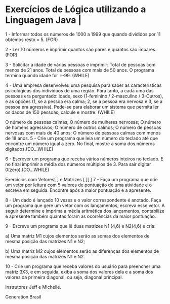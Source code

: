 # Exercícios de Lógica utilizando a Linguagem Java |
1 - Informar todos os números de 1000 a 1999 que quando divididos por 11 obtemos resto = 5. (FOR)

2 - Ler 10 números e imprimir quantos são pares e quantos são ímpares. (FOR)

3 - Solicitar a idade de várias pessoas e imprimir: Total de pessoas com menos de 21 anos. Total de pessoas com mais de 50 anos. O programa termina quando idade for =-99. (WHILE)

4 - Uma empresa desenvolveu uma pesquisa para saber as características psicológicas dos indivíduos de uma região. Para tanto, a cada uma das pessoas era perguntado: idade, sexo (1-feminino / 2-masculino / 3-Outros), e as opções (1, se a pessoa era calma; 2, se a pessoa era nervosa e 3, se a pessoa era agressiva). Pede-se para elaborar um sistema que permita ler os dados de 150 pessoas, calcule e mostre: (WHILE)

O número de pessoas calmas;
O número de mulheres nervosas;
O número de homens agressivos;
O número de outros calmos;
O número de pessoas nervosas com mais de 40 anos;
O número de pessoas calmas com menos de 18 anos.
5 - Crie um programa que leia um número do teclado até que encontre um número igual a zero. No final, mostre a soma dos números digitados.(DO...WHILE)

6 - Escrever um programa que receba vários números inteiros no teclado. E no final imprimir a média dos números múltiplos de 3. Para sair digitar 0(zero).(DO...WHILE)

Exercícios com Vetores[ ] e Matrizes [ ][ ]
7 - Faça um programa que crie um vetor por leitura com 5 valores de pontuação de uma atividade e o escreva em seguida. Encontre após a maior pontuação e a apresente.

8 - Um dado é lançado 10 vezes e o valor correspondente é anotado. Faça um programa que gere um vetor com os lançamentos, escreva esse vetor. A seguir determine e imprima a média aritmética dos lançamentos, contabilize e apresente também quantas foram as ocorrências da maior pontuação.

9 - Escreve um programa que lê duas matrizes N1 (4,6) e N2(4,6) e cria:

a) Uma matriz M1 cujos elementos serão as somas dos elementos de mesma posição das matrizes N1 e N2;

b) Uma matriz M2 cujos elementos serão as diferenças dos elementos de mesma posição das matrizes N1 e N2.

10 - Crie um programa que receba valores do usuário para preencher uma matriz 3X3, e em seguida, exiba a soma dos valores dela e a soma dos valores da primeira diagonal, ou seja, diagonal principal.

Instrutores Jeff e Michelle.

Generation Brasil
